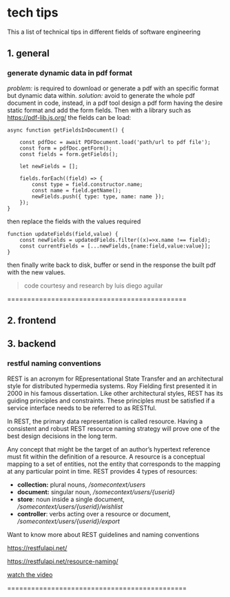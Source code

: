 # tech tips
This a list of technical tips in different fields of software engineering

## 1. general

### generate dynamic data in pdf format

*problem:* is required to download or generate a pdf with an specific format but dynamic data within. 
*solution:* avoid to generate the whole pdf document in code, instead, in a pdf tool design a pdf form having the desire static format and add the form fields. Then with a library such as https://pdf-lib.js.org/ the fields can be load:

```
async function getFieldsInDocument() {

    const pdfDoc = await PDFDocument.load('path/url to pdf file');
    const form = pdfDoc.getForm();
    const fields = form.getFields();

    let newFields = []; 

    fields.forEach((field) => {
        const type = field.constructor.name;
        const name = field.getName();
        newFields.push({ type: type, name: name });
    });
}
```

then replace the fields with the values required
```
function updateFields(field,value) {
    const newFields = updatedFields.filter((x)=>x.name !== field);
    const currentFields = [...newFields,{name:field,value:value}];
}
```
then finally write back to disk, buffer or send in the response the built pdf with the new values.
> code courtesy and research by luis diego aguilar

=============================================

## 2. frontend


## 3. backend

### restful naming conventions

REST is an acronym for REpresentational State Transfer and an architectural style for distributed hypermedia systems. Roy Fielding first presented it in 2000 in his famous dissertation. Like other architectural styles, REST has its guiding principles and constraints. These principles must be satisfied if a service interface needs to be referred to as RESTful.

In REST, the primary data representation is called resource. Having a consistent and robust REST resource naming strategy will prove one of the best design decisions in the long term.

Any concept that might be the target of an author’s hypertext reference must fit within the definition of a resource. A resource is a conceptual mapping to a set of entities, not the entity that corresponds to the mapping at any particular point in time. REST provides 4 types of resources:

- **collection:** plural nouns, */somecontext/users*
- **document:** singular noun, */somecontext/users/{userid}*
- **store**: noun inside a single document, */somecontext/users/{userid}/wishlist*
- **controller**: verbs acting over a resource or document, */somecontext/users/{userid}/export*

Want to know more about REST guidelines and naming conventions

https://restfulapi.net/

https://restfulapi.net/resource-naming/

[watch the video](https://1drv.ms/v/s!ApqDVCYL8CG8jYgiFl4thvty4XZsSA?e=ZzMXAo)

=============================================